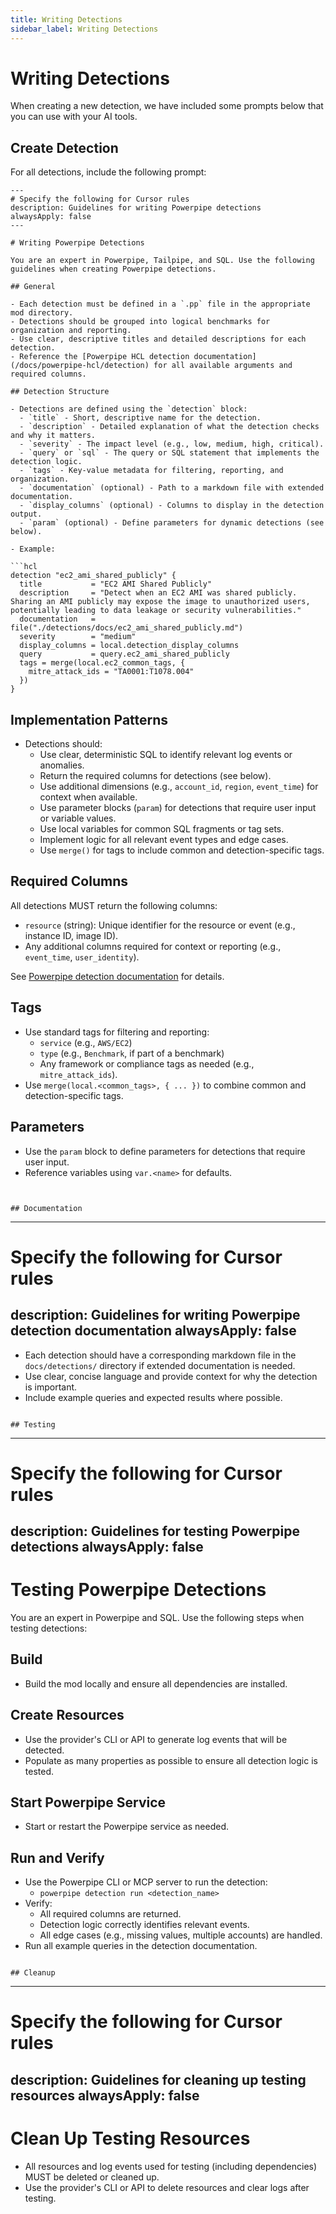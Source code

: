 ```yaml
---
title: Writing Detections
sidebar_label: Writing Detections
---
```


# Writing Detections

When creating a new detection, we have included some prompts below that you can use with your AI tools.

## Create Detection

For all detections, include the following prompt:

```
---
# Specify the following for Cursor rules
description: Guidelines for writing Powerpipe detections
alwaysApply: false
---

# Writing Powerpipe Detections

You are an expert in Powerpipe, Tailpipe, and SQL. Use the following guidelines when creating Powerpipe detections.

## General

- Each detection must be defined in a `.pp` file in the appropriate mod directory.
- Detections should be grouped into logical benchmarks for organization and reporting.
- Use clear, descriptive titles and detailed descriptions for each detection.
- Reference the [Powerpipe HCL detection documentation](/docs/powerpipe-hcl/detection) for all available arguments and required columns.

## Detection Structure

- Detections are defined using the `detection` block:
  - `title` - Short, descriptive name for the detection.
  - `description` - Detailed explanation of what the detection checks and why it matters.
  - `severity` - The impact level (e.g., low, medium, high, critical).
  - `query` or `sql` - The query or SQL statement that implements the detection logic.
  - `tags` - Key-value metadata for filtering, reporting, and organization.
  - `documentation` (optional) - Path to a markdown file with extended documentation.
  - `display_columns` (optional) - Columns to display in the detection output.
  - `param` (optional) - Define parameters for dynamic detections (see below).

- Example:

```hcl
detection "ec2_ami_shared_publicly" {
  title           = "EC2 AMI Shared Publicly"
  description     = "Detect when an EC2 AMI was shared publicly. Sharing an AMI publicly may expose the image to unauthorized users, potentially leading to data leakage or security vulnerabilities."
  documentation   = file("./detections/docs/ec2_ami_shared_publicly.md")
  severity        = "medium"
  display_columns = local.detection_display_columns
  query           = query.ec2_ami_shared_publicly
  tags = merge(local.ec2_common_tags, {
    mitre_attack_ids = "TA0001:T1078.004"
  })
}
```

## Implementation Patterns

- Detections should:
  - Use clear, deterministic SQL to identify relevant log events or anomalies.
  - Return the required columns for detections (see below).
  - Use additional dimensions (e.g., `account_id`, `region`, `event_time`) for context when available.
  - Use parameter blocks (`param`) for detections that require user input or variable values.
  - Use local variables for common SQL fragments or tag sets.
  - Implement logic for all relevant event types and edge cases.
  - Use `merge()` for tags to include common and detection-specific tags.

## Required Columns

All detections MUST return the following columns:

- `resource` (string): Unique identifier for the resource or event (e.g., instance ID, image ID).
- Any additional columns required for context or reporting (e.g., `event_time`, `user_identity`).

See [Powerpipe detection documentation](/docs/powerpipe-hcl/detection#required-control-columns) for details.

## Tags

- Use standard tags for filtering and reporting:
  - `service` (e.g., `AWS/EC2`)
  - `type` (e.g., `Benchmark`, if part of a benchmark)
  - Any framework or compliance tags as needed (e.g., `mitre_attack_ids`).
- Use `merge(local.<common_tags>, { ... })` to combine common and detection-specific tags.

## Parameters

- Use the `param` block to define parameters for detections that require user input.
- Reference variables using `var.<name>` for defaults.
```


## Documentation

```
---
# Specify the following for Cursor rules
description: Guidelines for writing Powerpipe detection documentation
alwaysApply: false
---

- Each detection should have a corresponding markdown file in the `docs/detections/` directory if extended documentation is needed.
- Use clear, concise language and provide context for why the detection is important.
- Include example queries and expected results where possible.
```

## Testing

```
---
# Specify the following for Cursor rules
description: Guidelines for testing Powerpipe detections
alwaysApply: false
---

# Testing Powerpipe Detections

You are an expert in Powerpipe and SQL. Use the following steps when testing detections:

## Build
- Build the mod locally and ensure all dependencies are installed.

## Create Resources
- Use the provider's CLI or API to generate log events that will be detected.
- Populate as many properties as possible to ensure all detection logic is tested.

## Start Powerpipe Service
- Start or restart the Powerpipe service as needed.

## Run and Verify
- Use the Powerpipe CLI or MCP server to run the detection:
  - `powerpipe detection run <detection_name>`
- Verify:
  - All required columns are returned.
  - Detection logic correctly identifies relevant events.
  - All edge cases (e.g., missing values, multiple accounts) are handled.
- Run all example queries in the detection documentation.
```

## Cleanup

```
---
# Specify the following for Cursor rules
description: Guidelines for cleaning up testing resources
alwaysApply: false
---

# Clean Up Testing Resources

- All resources and log events used for testing (including dependencies) MUST be deleted or cleaned up.
- Use the provider's CLI or API to delete resources and clear logs after testing.
```